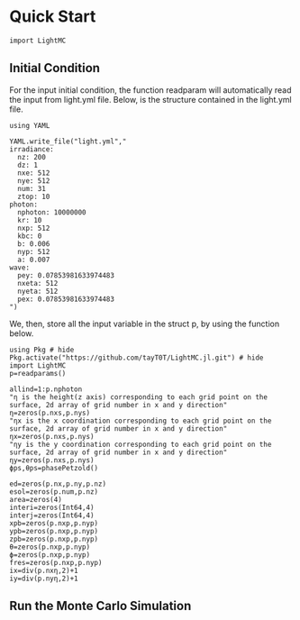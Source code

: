 # Quick Start

```@example
import LightMC
```
## Initial Condition 

For the input initial condition, the function readparam will automatically read the input from light.yml file. 
Below, is the structure contained in the light.yml file.

```@example
using YAML

YAML.write_file("light.yml","
irradiance:
  nz: 200
  dz: 1
  nxe: 512
  nye: 512
  num: 31
  ztop: 10
photon:
  nphoton: 10000000
  kr: 10
  nxp: 512
  kbc: 0
  b: 0.006
  nyp: 512
  a: 0.007
wave:
  pey: 0.07853981633974483
  nxeta: 512
  nyeta: 512
  pex: 0.07853981633974483
")
```
We, then, store all the input variable in the struct p, by using the function below. 
```@example
using Pkg # hide
Pkg.activate("https://github.com/tayT0T/LightMC.jl.git") # hide
import LightMC
p=readparams()
```
```@example
allind=1:p.nphoton
"η is the height(z axis) corresponding to each grid point on the surface, 2d array of grid number in x and y direction"
η=zeros(p.nxs,p.nys)
"ηx is the x coordination corresponding to each grid point on the surface, 2d array of grid number in x and y direction"
ηx=zeros(p.nxs,p.nys)
"ηy is the y coordination corresponding to each grid point on the surface, 2d array of grid number in x and y direction"
ηy=zeros(p.nxs,p.nys)
ϕps,θps=phasePetzold()
```

```@example
ed=zeros(p.nx,p.ny,p.nz)
esol=zeros(p.num,p.nz)
area=zeros(4)
interi=zeros(Int64,4)
interj=zeros(Int64,4)
xpb=zeros(p.nxp,p.nyp)
ypb=zeros(p.nxp,p.nyp)
zpb=zeros(p.nxp,p.nyp)
θ=zeros(p.nxp,p.nyp)
ϕ=zeros(p.nxp,p.nyp)
fres=zeros(p.nxp,p.nyp)
ix=div(p.nxη,2)+1
iy=div(p.nyη,2)+1
```


## Run the Monte Carlo Simulation
